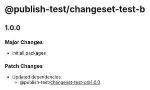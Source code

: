 # @publish-test/changeset-test-b

## 1.0.0

### Major Changes

- init all packages

### Patch Changes

- Updated dependencies
  - @publish-test/changeset-test-c@1.0.0
